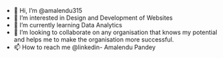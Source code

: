 - 👋 Hi, I’m @amalendu315
- 👀 I’m interested in Design and Development of Websites 
- 🌱 I’m currently learning Data Analytics 
- 💞️ I’m looking to collaborate on any organisation that knows my potential and helps me to make the organisation more successful.
- 📫 How to reach me @linkedin- Amalendu Pandey

<!---
amalendu315/amalendu315 is a ✨ special ✨ repository because its `README.md` (this file) appears on your GitHub profile.
You can click the Preview link to take a look at your changes.
--->
